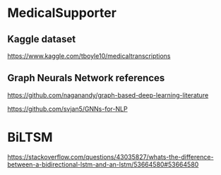 # MedicalSupporter

## Kaggle dataset

https://www.kaggle.com/tboyle10/medicaltranscriptions

## Graph Neurals Network references
https://github.com/naganandy/graph-based-deep-learning-literature 

https://github.com/svjan5/GNNs-for-NLP 

# BiLTSM
https://stackoverflow.com/questions/43035827/whats-the-difference-between-a-bidirectional-lstm-and-an-lstm/53664580#53664580
